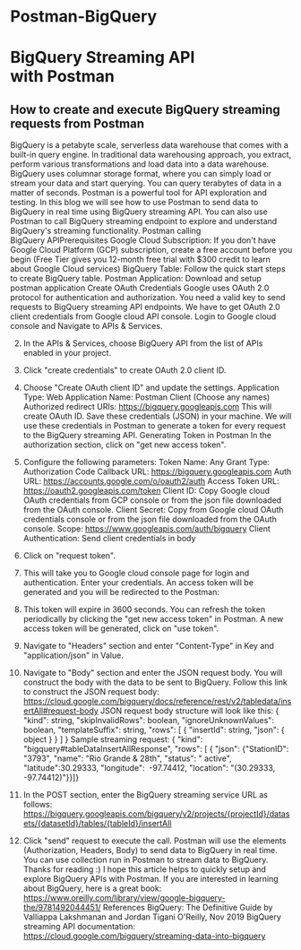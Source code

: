 # Postman-BigQuery
# BigQuery Streaming API with Postman
## How to create and execute BigQuery streaming requests from Postman
BigQuery is a petabyte scale, serverless data warehouse that comes with a built-in query engine. In traditional data warehousing approach, you extract, perform various transformations and load data into a data warehouse. BigQuery uses columnar storage format, where you can simply load or stream your data and start querying. You can query terabytes of data in a matter of seconds.
Postman is a powerful tool for API exploration and testing. In this blog we will see how to use Postman to send data to BigQuery in real time using BigQuery streaming API. You can also use Postman to call BigQuery streaming endpoint to explore and understand BigQuery's streaming functionality.
Postman calling BigQuery APIPrerequisites
Google Cloud Subscription: If you don't have Google Cloud Platform (GCP) subscription, create a free account before you begin (Free Tier gives you 12-month free trial with $300 credit to learn about Google Cloud services)
BigQuery Table: Follow the quick start steps to create BigQuery table.
Postman Application: Download and setup postman application
Create OAuth Credentials
Google uses OAuth 2.0 protocol for authentication and authorization. You need a valid key to send requests to BigQuery streaming API endpoints. We have to get OAuth 2.0 client credentials from Google cloud API console.
Login to Google cloud console and Navigate to APIs & Services.

2. In the APIs & Services, choose BigQuery API from the list of APIs enabled in your project.
3. Click "create credentials" to create OAuth 2.0 client ID.
4. Choose "Create OAuth client ID" and update the settings.
Application Type: Web Application
Name: Postman Client (Choose any names)
Authorized redirect URIs: https://bigquery.googleapis.com
This will create OAuth ID. Save these credentials (JSON) in your machine. We will use these credentials in Postman to generate a token for every request to the BigQuery streaming API.
Generating Token in Postman
In the authorization section, click on "get new access token".

2. Configure the following parameters:
Token Name: Any
Grant Type: Authorization Code
Callback URL: https://bigquery.googleapis.com
Auth URL: https://accounts.google.com/o/oauth2/auth
Access Token URL: https://oauth2.googleapis.com/token
Client ID: Copy Google cloud OAuth credentials from GCP console or from the json file downloaded from the OAuth console.
Client Secret: Copy from Google cloud OAuth credentials console or from the json file downloaded from the OAuth console.
Scope: https://www.googleapis.com/auth/bigquery
Client Authentication: Send client credentials in body
3. Click on "request token".
4. This will take you to Google cloud console page for login and authentication. Enter your credentials. An access token will be generated and you will be redirected to the Postman:
5. This token will expire in 3600 seconds. You can refresh the token periodically by clicking the "get new access token" in Postman. A new access token will be generated, click on "use token".
6. Navigate to "Headers" section and enter "Content-Type" in Key and "application/json" in Value.
7. Navigate to "Body" section and enter the JSON request body. You will construct the body with the data to be sent to BigQuery.
Follow this link to construct the JSON request body: https://cloud.google.com/bigquery/docs/reference/rest/v2/tabledata/insertAll#request-body
JSON request body structure will look like this:
{
  "kind": string,
  "skipInvalidRows": boolean,
  "ignoreUnknownValues": boolean,
  "templateSuffix": string,
  "rows": [
    {
      "insertId": string,
      "json": {
        object
      }
    }
  ]
}
Sample streaming request:
{ "kind": "bigquery#tableDataInsertAllResponse", "rows": [ { "json": {"StationID": "3793", "name": "Rio Grande & 28th", "status": "
active", "latitude":30.29333, "longitude": 
-97.74412, "location": "(30.29333, -97.74412)"}}]}
8. In the POST section, enter the BigQuery streaming service URL as follows: https://bigquery.googleapis.com/bigquery/v2/projects/{projectId}/datasets/{datasetId}/tables/{tableId}/insertAll
9. Click "send" request to execute the call.
Postman will use the elements (Authorization, Headers, Body) to send data to BigQuery in real time. You can use collection run in Postman to stream data to BigQuery.
Thanks for reading :) I hope this article helps to quickly setup and explore BigQuery APIs with Postman.
If you are interested in learning about BigQuery, here is a great book: https://www.oreilly.com/library/view/google-bigquery-the/9781492044451/
References
BigQuery: The Definitive Guide
by Valliappa Lakshmanan and Jordan Tigani O'Reilly, Nov 2019
BigQuery streaming API documentation: https://cloud.google.com/bigquery/streaming-data-into-bigquery
